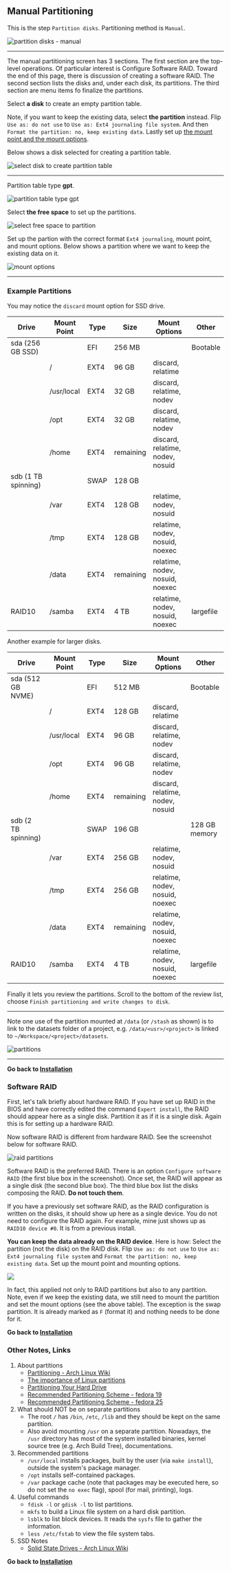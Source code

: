 ## Manual Partitioning

This is the step `Partition disks`. Partitioning method is `Manual`.

![](ss-manual.png "partition disks - manual")

********

The manual partitioning screen has 3 sections. The first section are the top-level operations. Of particular interest is Configure Software RAID. Toward the end of this page, there is discussion of creating a software RAID. The second section lists the disks and, under each disk, its partitions. The third section are menu items fo finalize the partitions.

Select **a disk** to create an empty partition table.

Note, if you want to keep the existing data, select **the partition** instead. Flip `Use as: do not use` to `Use as: Ext4 journaling file system`. And then `Format the partition: no, keep existing data`. Lastly set up [the mount point and the mount options](#example-partitions).

Below shows a disk selected for creating a partition table.

![](ss-disk.png "select disk to create partition table")

********

Partition table type **gpt**.

![](ss-gpt.png "partition table type gpt")

Select **the free space** to set up the partitions.

![](ss-free-space.png "select free space to partition")

Set up the partion with the correct format `Ext4 journaling`, mount point, and mount options. Below shows a partition where we want to keep the existing data on it.

![](ss-mount-opts.jpg "mount options")

********

### Example Partitions

You may notice the `discard` mount option for SSD drive.

| Drive               | Mount Point | Type | Size      | Mount Options                    | Other     |
|---------------------|-------------|------|-----------|----------------------------------|-----------|
| sda (256 GB SSD)    |             | EFI  | 256 MB    |                                  | Bootable  |
|                     | /           | EXT4 | 96 GB     | discard, relatime                |           |
|                     | /usr/local  | EXT4 | 32 GB     | discard, relatime, nodev         |           |
|                     | /opt        | EXT4 | 32 GB     | discard, relatime, nodev         |           | 
|                     | /home       | EXT4 | remaining | discard, relatime, nodev, nosuid |           |
| sdb (1 TB spinning) |             | SWAP | 128 GB    |                                  |           |
|                     | /var        | EXT4 | 128 GB    | relatime, nodev, nosuid          |           |
|                     | /tmp        | EXT4 | 128 GB    | relatime, nodev, nosuid, noexec  |           |
|                     | /data       | EXT4 | remaining | relatime, nodev, nosuid, noexec  |           |
| RAID10              | /samba      | EXT4 | 4 TB      | relatime, nodev, nosuid, noexec  | largefile |

Another example for larger disks.

| Drive               | Mount Point | Type | Size      | Mount Options                    | Other         |
|---------------------|-------------|------|-----------|----------------------------------|---------------|
| sda (512 GB NVME)   |             | EFI  | 512 MB    |                                  | Bootable      |
|                     | /           | EXT4 | 128 GB    | discard, relatime                |               |
|                     | /usr/local  | EXT4 | 96 GB     | discard, relatime, nodev         |               |
|                     | /opt        | EXT4 | 96 GB     | discard, relatime, nodev         |               | 
|                     | /home       | EXT4 | remaining | discard, relatime, nodev, nosuid |               |
| sdb (2 TB spinning) |             | SWAP | 196 GB    |                                  | 128 GB memory |
|                     | /var        | EXT4 | 256 GB    | relatime, nodev, nosuid          |               |
|                     | /tmp        | EXT4 | 256 GB    | relatime, nodev, nosuid, noexec  |               |
|                     | /data       | EXT4 | remaining | relatime, nodev, nosuid, noexec  |               |
| RAID10              | /samba      | EXT4 | 4 TB      | relatime, nodev, nosuid, noexec  | largefile     |

Finally it lets you review the partitions. Scroll to the bottom of the review list, choose `Finish partitioning and write changes to disk`.

********

Note one use of the partition mounted at `/data` (or `/stash` as shown) is to link to the datasets folder of a project, e.g. `/data/<usr>/<project>` is linked to `~/Workspace/<project>/datasets`.

![](ss-partitions.jpg "partitions")

********

**Go back to [Installation](0200-install.md)**

### Software RAID

First, let's talk briefly about hardware RAID. If you have set up RAID in the BIOS and have correctly edited the command `Expert install`, the RAID should appear here as a single disk. Partition it as if it is a single disk. Again this is for setting up a hardware RAID.

Now software RAID is different from hardware RAID. See the screenshot below for software RAID.

![](ss-raid.jpg "raid partitions")

Software RAID is the preferred RAID. There is an option `Configure software RAID` (the first blue box in the screenshot). Once set, the RAID will appear as a single disk (the second blue box). The third blue box list the disks composing the RAID. **Do not touch them**.

If you have a previously set software RAID, as the RAID configuration is written on the disks, it should show up here as a single device. You do not need to configure the RAID again. For example, mine just shows up as `RAID10 device #0`. It is from a previous install.

**You can keep the data already on the RAID device**. Here is how: Select the partition (not the disk) on the RAID disk. Flip `Use as: do not use` to `Use as: Ext4 journaling file system` and `Format the partition: no, keep existing data`. Set up the mount point and mounting options.

![](ss-mount-opts.jpg)

In fact, this applied not only to RAID partitions but also to any partition. Note, even if we keep the existing data, we still need to mount the partition and set the mount options (see the above table). The exception is the swap partition. It is already marked as `F` (format it) and nothing needs to be done for it.

**Go back to [Installation](0200-install.md)**

### Other Notes, Links

1. About partitions
    * [Partitioning - Arch Linux Wiki](https://wiki.archlinux.org/index.php/Partitioning)
    * [The importance of Linux partitions](http://www.cyberciti.biz/tips/the-importance-of-linux-partitions.html)
    * [Partitioning Your Hard Drive](http://www.skorks.com/2009/08/partitioning-your-hard-drive-during-a-linux-install/)
    * [Recommended Partitioning Scheme - fedora 19](https://docs.fedoraproject.org/en-US/Fedora/19/html/Installation_Guide/s2-diskpartrecommend-x86.html)
    * [Recommended Partitioning Scheme - fedora 25](https://docs.fedoraproject.org/en-US/Fedora/25/html/Installation_Guide/sect-installation-gui-manual-partitioning-recommended.html)
2. What should NOT be on separate partitions
    * The root `/` has `/bin`, `/etc`, `/lib` and they should be kept on the same partition.
    * Also avoid mounting `/usr` on a separate partition. Nowadays, the `/usr` directory has most of the system installed binaries, kernel source tree (e.g. Arch Build Tree), documentations.
3. Recommended partitions
    * `/usr/local` installs packages, built by the user (via `make install`), outside the system's package manager.
    * `/opt` installs self-contained packages.
    * `/var` package cache (note that packages may be executed here, so do not set the `no exec` flag), spool (for mail, printing), logs.
4. Useful commands
    * `fdisk -l` or `gdisk -l` to list partitions.
    * `mkfs` to build a Linux file system on a hard disk partition.
    * `lsblk` to list block devices. It reads the `sysfs` file to gather the information.
    * `less /etc/fstab` to view the file system tabs.
5. SSD Notes
    * [Solid State Drives - Arch Linux Wiki](https://wiki.archlinux.org/index.php/Solid_State_Drives)

**Go back to [Installation](0200-install.md)**
